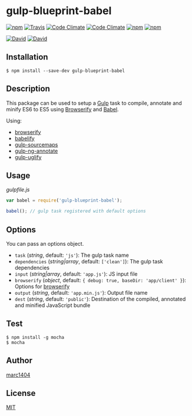 # gulp-blueprint-babel
[![npm](https://img.shields.io/npm/v/gulp-blueprint-babel.svg?style=flat-square)](https://www.npmjs.com/package/gulp-blueprint-babel)
[![Travis](https://img.shields.io/travis/marc1404/gulp-blueprint-babel.svg?style=flat-square)](https://travis-ci.org/marc1404/gulp-blueprint-babel)
[![Code Climate](https://img.shields.io/codeclimate/github/marc1404/gulp-blueprint-babel.svg?style=flat-square)](https://codeclimate.com/github/marc1404/gulp-blueprint-babel)
[![Code Climate](https://img.shields.io/codeclimate/coverage/github/marc1404/gulp-blueprint-babel.svg?style=flat-square)](https://codeclimate.com/github/marc1404/gulp-blueprint-babel/coverage)
[![npm](https://img.shields.io/npm/l/gulp-blueprint-babel.svg?style=flat-square)](https://github.com/marc1404/gulp-blueprint-babel/blob/master/LICENSE)
[![npm](https://img.shields.io/npm/dm/gulp-blueprint-babel.svg?style=flat-square)](https://www.npmjs.com/package/gulp-blueprint-babel)

[![David](https://img.shields.io/david/marc1404/gulp-blueprint-babel.svg?style=flat-square)](https://github.com/marc1404/gulp-blueprint-babel/blob/master/package.json)
[![David](https://img.shields.io/david/dev/marc1404/gulp-blueprint-babel.svg?style=flat-square)](https://github.com/marc1404/gulp-blueprint-babel/blob/master/package.json)

## Installation
```
$ npm install --save-dev gulp-blueprint-babel
```
  
## Description
This package can be used to setup a [Gulp](https://www.npmjs.com/package/gulp) task to compile, annotate and minify ES6 to ES5 using [Browserify](http://browserify.org/) and [Babel](https://babeljs.io/).

Using:
- [browserify](https://www.npmjs.com/package/browserify)
- [babelify](https://www.npmjs.com/package/babelify)
- [gulp-sourcemaps](https://www.npmjs.com/package/gulp-sourcemaps)
- [gulp-ng-annotate](https://www.npmjs.com/package/gulp-ng-annotate)
- [gulp-uglify](https://www.npmjs.com/package/gulp-uglify)

## Usage
*gulpfile.js*
```javascript
var babel = require('gulp-blueprint-babel');

babel(); // gulp task registered with default options
```
  
## Options
You can pass an options object.
- ```task``` (*string*, default: ```'js'```): The gulp task name
- ```dependencies``` (*string|array*, default: ```['clean']```): The gulp task dependencies
- ```input``` (*string|array*, default: ```'app.js'```): JS input file
- ```browserify``` (*object*, default: ```{ debug: true, baseDir: 'app/client' }```): Options for [browserify](https://www.npmjs.com/package/browserify)
- ```output``` (*string*, default: ```'app.min.js'```): Output file name
- ```dest``` (*string*, default: ```'public'```): Destination of the compiled, annotated and minified JavaScript bundle

## Test
```
$ npm install -g mocha  
$ mocha
```

## Author
[marc1404](https://github.com/marc1404)

## License
[MIT](https://github.com/marc1404/gulp-blueprint-babel/blob/master/LICENSE)